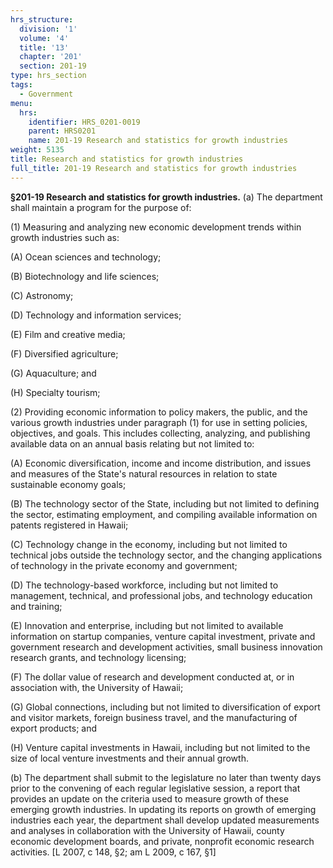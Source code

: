 ```yaml
---
hrs_structure:
  division: '1'
  volume: '4'
  title: '13'
  chapter: '201'
  section: 201-19
type: hrs_section
tags:
  - Government
menu:
  hrs:
    identifier: HRS_0201-0019
    parent: HRS0201
    name: 201-19 Research and statistics for growth industries
weight: 5135
title: Research and statistics for growth industries
full_title: 201-19 Research and statistics for growth industries
---
```

**§201-19 Research and statistics for growth industries.** (a) The department shall maintain a program for the purpose of:

(1) Measuring and analyzing new economic development trends within growth industries such as:

(A) Ocean sciences and technology;

(B) Biotechnology and life sciences;

(C) Astronomy;

(D) Technology and information services;

(E) Film and creative media;

(F) Diversified agriculture;

(G) Aquaculture; and

(H) Specialty tourism;

(2) Providing economic information to policy makers, the public, and the various growth industries under paragraph (1) for use in setting policies, objectives, and goals. This includes collecting, analyzing, and publishing available data on an annual basis relating but not limited to:

(A) Economic diversification, income and income distribution, and issues and measures of the State's natural resources in relation to state sustainable economy goals;

(B) The technology sector of the State, including but not limited to defining the sector, estimating employment, and compiling available information on patents registered in Hawaii;

(C) Technology change in the economy, including but not limited to technical jobs outside the technology sector, and the changing applications of technology in the private economy and government;

(D) The technology-based workforce, including but not limited to management, technical, and professional jobs, and technology education and training;

(E) Innovation and enterprise, including but not limited to available information on startup companies, venture capital investment, private and government research and development activities, small business innovation research grants, and technology licensing;

(F) The dollar value of research and development conducted at, or in association with, the University of Hawaii;

(G) Global connections, including but not limited to diversification of export and visitor markets, foreign business travel, and the manufacturing of export products; and

(H) Venture capital investments in Hawaii, including but not limited to the size of local venture investments and their annual growth.

(b) The department shall submit to the legislature no later than twenty days prior to the convening of each regular legislative session, a report that provides an update on the criteria used to measure growth of these emerging growth industries. In updating its reports on growth of emerging industries each year, the department shall develop updated measurements and analyses in collaboration with the University of Hawaii, county economic development boards, and private, nonprofit economic research activities. [L 2007, c 148, §2; am L 2009, c 167, §1]
